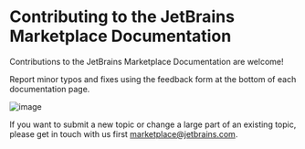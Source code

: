 <!-- Copyright 2000-2023 JetBrains s.r.o. and other contributors. Use of this source code is governed by the Apache 2.0 license that can be found in the LICENSE file. -->

# Contributing to the JetBrains Marketplace Documentation

Contributions to the JetBrains Marketplace Documentation are welcome!

Report minor typos and fixes using the feedback form at the bottom of each documentation page.

![image](https://github.com/JetBrains/marketplace-docs/assets/63251834/7dffa4a8-6d68-41ee-b3c0-5c5417c0b6b0)

If you want to submit a new topic or change a large part of an existing topic, please get in touch with us first [marketplace@jetbrains.com](mailto:marketplace@jetbrains.com).
